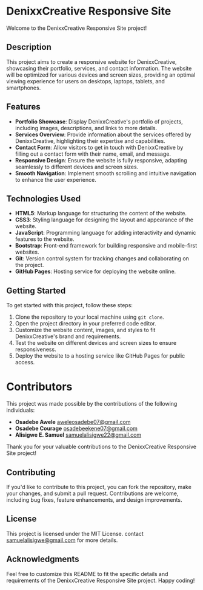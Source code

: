 # DenixxCreative Responsive Site

Welcome to the DenixxCreative Responsive Site project!

## Description

This project aims to create a responsive website for DenixxCreative, showcasing their portfolio, services, and contact information. The website will be optimized for various devices and screen sizes, providing an optimal viewing experience for users on desktops, laptops, tablets, and smartphones.

## Features

- **Portfolio Showcase**: Display DenixxCreative's portfolio of projects, including images, descriptions, and links to more details.
- **Services Overview**: Provide information about the services offered by DenixxCreative, highlighting their expertise and capabilities.
- **Contact Form**: Allow visitors to get in touch with DenixxCreative by filling out a contact form with their name, email, and message.
- **Responsive Design**: Ensure the website is fully responsive, adapting seamlessly to different devices and screen sizes.
- **Smooth Navigation**: Implement smooth scrolling and intuitive navigation to enhance the user experience.

## Technologies Used

- **HTML5**: Markup language for structuring the content of the website.
- **CSS3**: Styling language for designing the layout and appearance of the website.
- **JavaScript**: Programming language for adding interactivity and dynamic features to the website.
- **Bootstrap**: Front-end framework for building responsive and mobile-first websites.
- **Git**: Version control system for tracking changes and collaborating on the project.
- **GitHub Pages**: Hosting service for deploying the website online.

## Getting Started

To get started with this project, follow these steps:

1. Clone the repository to your local machine using `git clone`.
2. Open the project directory in your preferred code editor.
3. Customize the website content, images, and styles to fit DenixxCreative's brand and requirements.
4. Test the website on different devices and screen sizes to ensure responsiveness.
5. Deploy the website to a hosting service like GitHub Pages for public access.

# Contributors

This project was made possible by the contributions of the following individuals:

- **Osadebe Awele** aweleosadebe07@gmail.com
- **Osadebe Courage** osadebeekene07@gmail.com
- **Alisigwe E. Samuel** samuelalisigwe22@gmail.com

Thank you for your valuable contributions to the DenixxCreative Responsive Site project!

## Contributing

If you'd like to contribute to this project, you can fork the repository, make your changes, and submit a pull request. Contributions are welcome, including bug fixes, feature enhancements, and design improvements.

## License

This project is licensed under the MIT License. contact samuelalisigwe@gmail.com for more details.

## Acknowledgments
Feel free to customize this README to fit the specific details and requirements of the DenixxCreative Responsive Site project. Happy coding!

